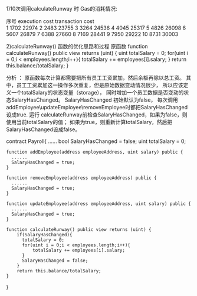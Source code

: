 
1)10次调用calculateRunway 时 Gas的消耗情况:

序号	execution cost		transaction cost	
1	    1702		          22974	
2	    2483		          23755	
3	    3264		          24536	
4	    4045		          25317	
5	    4826		          26098	
6	    5607		          26879	
7	    6388		          27660	
8	    7169		          28441	
9	    7950		          29222	
10	  8731		          30003	

2)calculateRunway() 函数的优化思路和过程
原函数
function calculateRunway() public view returns (uint) {
        uint totalSalary = 0;
        for(uint i = 0;i < employees.length;i++){
            totalSalary += employees[i].salary;
        }
        return this.balance/totalSalary;
    }
    
分析 ：
    原函数每次计算都需要把所有员工工资累加，然后余额再除以总工资。
其中，员工工资累加这一操作多次重复，但是原始数据变动情况很少，
所以应该定义一个totalSalary的状态变量（storage），
同时增加一个员工数据是否变动的状态SalaryHasChanged。
SalaryHasChanged 初始默认为false，
每次调用addEmployee\updateEmployee\removeEmployee时都把SalaryHasChanged设成true.
运行 calculateRunway前检查SalaryHasChanged，如果为false，则使用当前totalSalary的值；
如果为true，则重新计算totalSalary，然后把SalaryHasChanged设成false。

contract Payroll{
    ......
    bool SalaryHasChanged = false;
    uint totalSalary = 0;
    
    function addEmployee(address employeeAddress, uint salary) public {
      ......
      SalaryHasChanged = true;
    }
    
    function removeEmployee(address employeeAddress) public {
      ......
      SalaryHasChanged = true;
    }
    
    function updateEmployee(address employeeAddress, uint salary) public {
      ......
      SalaryHasChanged = true;
    }
    
    function calculateRunway() public view returns (uint) {
        if(SalaryHasChanged){
          totalSalary = 0;
          for(uint i = 0;i < employees.length;i++){
              totalSalary += employees[i].salary;
          }
          SalaryHasChanged = false;
        }
        return this.balance/totalSalary;
    }
}
